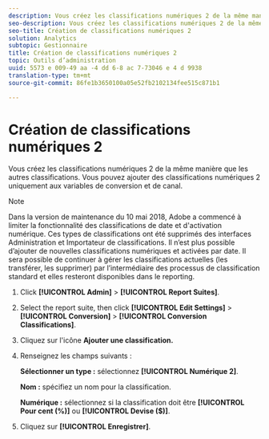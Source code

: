 ```yaml
---
description: Vous créez les classifications numériques 2 de la même manière que les autres classifications. Vous pouvez ajouter des classifications numériques 2 uniquement aux variables de conversion et de canal.
seo-description: Vous créez les classifications numériques 2 de la même manière que les autres classifications. Vous pouvez ajouter des classifications numériques 2 uniquement aux variables de conversion et de canal.
seo-title: Création de classifications numériques 2
solution: Analytics
subtopic: Gestionnaire
title: Création de classifications numériques 2
topic: Outils d’administration
uuid: 5573 e 009-49 aa -4 dd 6-8 ac 7-73046 e 4 d 9938
translation-type: tm+mt
source-git-commit: 86fe1b3650100a05e52fb2102134fee515c871b1

---
```



# Création de classifications numériques 2

Vous créez les classifications numériques 2 de la même manière que les autres classifications. Vous pouvez ajouter des classifications numériques 2 uniquement aux variables de conversion et de canal.

>[!NOTE]
>
>Dans la version de maintenance du 10 mai 2018, Adobe a commencé à limiter la fonctionnalité des classifications de date et d'activation numérique. Ces types de classifications ont été supprimés des interfaces Administration et Importateur de classifications. Il n’est plus possible d’ajouter de nouvelles classifications numériques et activées par date. Il sera possible de continuer à gérer les classifications actuelles (les transférer, les supprimer) par l’intermédiaire des processus de classification standard et elles resteront disponibles dans le reporting.

1. Click **[!UICONTROL Admin]** &gt; **[!UICONTROL Report Suites]**.
1. Select the report suite, then click **[!UICONTROL Edit Settings]** &gt; **[!UICONTROL Conversion]** &gt; **[!UICONTROL Conversion Classifications]**.
1. Cliquez sur l'icône **Ajouter une classification.**
1. Renseignez les champs suivants :

   **Sélectionner un type :** sélectionnez **[!UICONTROL Numérique 2]**.

   **Nom :** spécifiez un nom pour la classification.

   **Numérique :** sélectionnez si la classification doit être **[!UICONTROL Pour cent (%)]** ou **[!UICONTROL Devise ($)]**.

1. Cliquez sur **[!UICONTROL Enregistrer]**.
